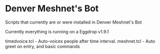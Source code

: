 Denver Meshnet's Bot
======

Scripts that currently are or were installed in Denver Meshnet's Bot

Currently everything is running on a Eggdrop v1.9.1

timedvoice.tcl - Auto-voices people after time interval.
meshnet.tcl - Auto greet on entry, and basic commands
